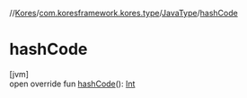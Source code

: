 //[Kores](../../../index.md)/[com.koresframework.kores.type](../index.md)/[JavaType](index.md)/[hashCode](hash-code.md)

# hashCode

[jvm]\
open override fun [hashCode](hash-code.md)(): [Int](https://kotlinlang.org/api/latest/jvm/stdlib/kotlin/-int/index.html)
